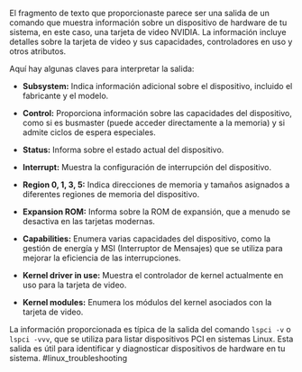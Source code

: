 El fragmento de texto que proporcionaste parece ser una salida de un comando que muestra información sobre un dispositivo de hardware de tu sistema, en este caso, una tarjeta de video NVIDIA. La información incluye detalles sobre la tarjeta de video y sus capacidades, controladores en uso y otros atributos.

Aquí hay algunas claves para interpretar la salida:

- **Subsystem:** Indica información adicional sobre el dispositivo, incluido el fabricante y el modelo.

- **Control:** Proporciona información sobre las capacidades del dispositivo, como si es busmaster (puede acceder directamente a la memoria) y si admite ciclos de espera especiales.

- **Status:** Informa sobre el estado actual del dispositivo.

- **Interrupt:** Muestra la configuración de interrupción del dispositivo.

- **Region 0, 1, 3, 5:** Indica direcciones de memoria y tamaños asignados a diferentes regiones de memoria del dispositivo.

- **Expansion ROM:** Informa sobre la ROM de expansión, que a menudo se desactiva en las tarjetas modernas.

- **Capabilities:** Enumera varias capacidades del dispositivo, como la gestión de energía y MSI (Interruptor de Mensajes) que se utiliza para mejorar la eficiencia de las interrupciones.

- **Kernel driver in use:** Muestra el controlador de kernel actualmente en uso para la tarjeta de video.

- **Kernel modules:** Enumera los módulos del kernel asociados con la tarjeta de video.

La información proporcionada es típica de la salida del comando `lspci -v` o `lspci -vvv`, que se utiliza para listar dispositivos PCI en sistemas Linux. Esta salida es útil para identificar y diagnosticar dispositivos de hardware en tu sistema.
#linux_troubleshooting
